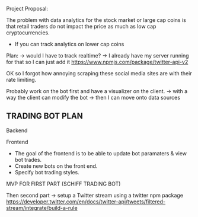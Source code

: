 
Project Proposal:

The problem with data analytics for the stock market or large cap coins is that retail traders do not impact the price as much as low cap cryptocurrencies.

- If you can track analytics on lower cap coins


Plan:
-> would I have to track realtime?
-> I already have my server running for that so I can just add it
https://www.npmjs.com/package/twitter-api-v2


OK so I forgot how annoying scraping these social media sites are with their rate limiting.

Probably work on the bot first and have a visualizer on the client.
-> with a way the client can modify the bot
-> then I can move onto data sources


##  TRADING BOT PLAN

Backend


Frontend
- The goal of the frontend is to be able to update bot paramaters & view bot trades. 
- Create new bots on the front end.
- Specify bot trading styles.


MVP FOR FIRST PART (SCHIFF TRADING BOT)


Then second part
-> setup a Twitter stream using a twitter npm package
https://developer.twitter.com/en/docs/twitter-api/tweets/filtered-stream/integrate/build-a-rule
